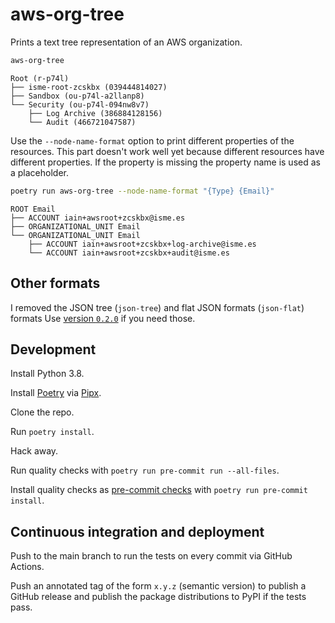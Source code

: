 # aws-org-tree

Prints a text tree representation of an AWS organization.

```bash
aws-org-tree
```

```text
Root (r-p74l)
├── isme-root-zcskbx (039444814027)
├── Sandbox (ou-p74l-a2llanp8)
└── Security (ou-p74l-094nw8v7)
    ├── Log Archive (386884128156)
    └── Audit (466721047587)
```

Use the `--node-name-format` option to print different properties of the resources. This part doesn't work well yet because different resources have different properties. If the property is missing the property name is used as a placeholder.

```bash
poetry run aws-org-tree --node-name-format "{Type} {Email}"
```

```text
ROOT Email
├── ACCOUNT iain+awsroot+zcskbx@isme.es
├── ORGANIZATIONAL_UNIT Email
└── ORGANIZATIONAL_UNIT Email
    ├── ACCOUNT iain+awsroot+zcskbx+log-archive@isme.es
    └── ACCOUNT iain+awsroot+zcskbx+audit@isme.es
```

## Other formats

I removed the JSON tree (`json-tree`) and flat JSON formats (`json-flat`) formats Use [version `0.2.0`](https://github.com/iainelder/aws-org-tree/tree/0.2.0) if you need those.

## Development

Install Python 3.8.

Install [Poetry](https://python-poetry.org/) via [Pipx](https://pypa.github.io/pipx/).

Clone the repo.

Run `poetry install`.

Hack away.

Run quality checks with `poetry run pre-commit run --all-files`.

Install quality checks as [pre-commit checks](https://pre-commit.com/) with `poetry run pre-commit install`.

## Continuous integration and deployment

Push to the main branch to run the tests on every commit via GitHub Actions.

Push an annotated tag of the form `x.y.z` (semantic version) to publish a GitHub release and publish the package distributions to PyPI if the tests pass.
